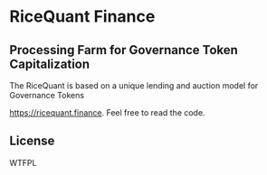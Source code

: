 # RiceQuant Finance

## Processing Farm for Governance Token Capitalization
The RiceQuant is based on a unique lending and auction model for Governance Tokens

https://ricequant.finance. Feel free to read the code.

## License

WTFPL
